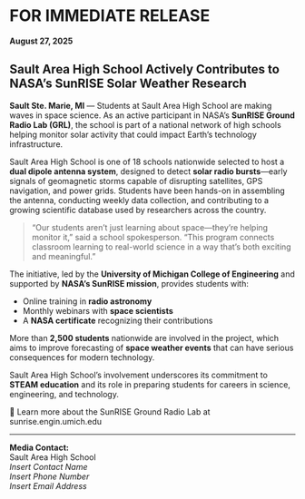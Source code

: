 # FOR IMMEDIATE RELEASE  
**August 27, 2025**

## Sault Area High School Actively Contributes to NASA’s SunRISE Solar Weather Research

**Sault Ste. Marie, MI** — Students at Sault Area High School are making waves in space science. As an active participant in NASA’s **SunRISE Ground Radio Lab (GRL)**, the school is part of a national network of high schools helping monitor solar activity that could impact Earth’s technology infrastructure.

Sault Area High School is one of 18 schools nationwide selected to host a **dual dipole antenna system**, designed to detect **solar radio bursts**—early signals of geomagnetic storms capable of disrupting satellites, GPS navigation, and power grids. Students have been hands-on in assembling the antenna, conducting weekly data collection, and contributing to a growing scientific database used by researchers across the country.

> “Our students aren’t just learning about space—they’re helping monitor it,” said a school spokesperson. “This program connects classroom learning to real-world science in a way that’s both exciting and meaningful.”

The initiative, led by the **University of Michigan College of Engineering** and supported by **NASA’s SunRISE mission**, provides students with:
- Online training in **radio astronomy**
- Monthly webinars with **space scientists**
- A **NASA certificate** recognizing their contributions

More than **2,500 students** nationwide are involved in the project, which aims to improve forecasting of **space weather events** that can have serious consequences for modern technology.

Sault Area High School’s involvement underscores its commitment to **STEAM education** and its role in preparing students for careers in science, engineering, and technology.

🔗 Learn more about the SunRISE Ground Radio Lab at sunrise.engin.umich.edu

---

**Media Contact:**  
Sault Area High School  
*Insert Contact Name*  
*Insert Phone Number*  
*Insert Email Address*
